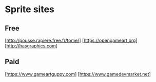 # Sprite sites

## Free

[http://pousse.rapiere.free.fr/tome/]
[https://opengameart.org]
[http://hasgraphics.com]

## Paid

[https://www.gameartguppy.com]
[https://www.gamedevmarket.net]

